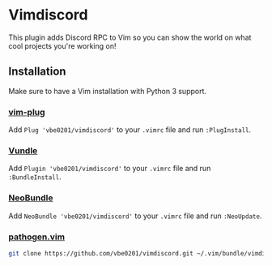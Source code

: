 # Vimdiscord

This plugin adds Discord RPC to Vim so you can show the world on what cool projects you're working on!

## Installation

Make sure to have a Vim installation with Python 3 support.

### [vim-plug](https://github.com/junegunn/vim-plug)

Add `Plug 'vbe0201/vimdiscord'` to your `.vimrc` file and run `:PlugInstall`.

### [Vundle](https://github.com/VundleVim/Vundle.vim)

Add `Plugin 'vbe0201/vimdiscord'` to your `.vimrc` file and run `:BundleInstall`.

### [NeoBundle](https://github.com/Shougo/neobundle.vim)

Add `NeoBundle 'vbe0201/vimdiscord'` to your `.vimrc` file and run `:NeoUpdate`.

### [pathogen.vim](https://github.com/tpope/vim-pathogen)

```sh
git clone https://github.com/vbe0201/vimdiscord.git ~/.vim/bundle/vimdiscord
```
